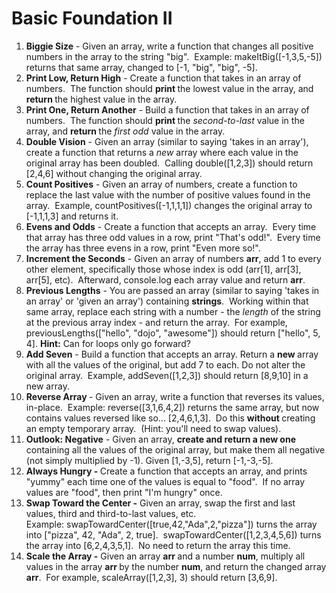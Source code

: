 <div class="module_description active_lesson_with_video ">
									
            
            
            
            
            
            
<h1>Basic Foundation II</h1><ol><li><strong>Biggie Size</strong> - Given an array, write a function that changes all positive numbers in the array to the string "big".&nbsp; Example: makeItBig([-1,3,5,-5]) returns that same array, changed to [-1, "big", "big", -5].</li><li><strong>Print Low, Return High</strong> - Create a function that takes in an array of numbers.&nbsp; The function should <strong>print </strong>the lowest value in the array, and <strong>return </strong>the highest value in the array.</li><li><strong>Print One, Return Another</strong> - Build a function that takes in an array of numbers.&nbsp; The function should <strong>print </strong>the <em>second-to-last </em>value in the array, and <strong>return </strong>the&nbsp;<em>first odd</em> value in the array.</li><li><strong>Double Vision</strong> - Given an array (similar to saying 'takes in an array'), create a function that returns a <em>new </em>array where each value in the original array has been doubled.&nbsp; Calling double([1,2,3]) should return [2,4,6] without changing the original array.</li><li><strong>Count Positives</strong> - Given an array of numbers, create a function to replace the last value with the number of positive values found in the array.&nbsp;&nbsp;Example, countPositives([-1,1,1,1]) changes the original array to [-1,1,1,3] and returns it.</li><li><strong>Evens and Odds</strong> - Create a function that accepts an array.&nbsp; Every time that array has three odd values in a row, print "That's odd!".&nbsp; Every time the array has three evens in a row, print "Even more so!".</li><li><strong>Increment the Seconds</strong> - Given an array of numbers <strong>arr</strong>, add 1 to every other element, specifically those whose index is odd (arr[1], arr[3], arr[5], etc).&nbsp; Afterward, console.log each array value and return <strong>arr</strong>.</li><li><strong>Previous Lengths</strong> - You are passed an array (similar to saying 'takes in an array' or 'given an array') containing <strong>strings</strong>.&nbsp; Working within that same array, replace each string with a number - the <em>length </em>of the string at the previous array index - and return the array.&nbsp; For example, previousLengths(["hello", "dojo", "awesome"]) should return ["hello", 5, 4].&nbsp;<strong>Hint:</strong> Can for loops only go forward?</li><li><strong>Add Seven</strong>&nbsp;- Build a function that accepts an array. Return a <strong>new </strong>array with all the values of the original, but add 7 to each. Do not alter the original array.&nbsp; Example, addSeven([1,2,3]) should return [8,9,10] in a new array.</li><li><strong>Reverse Array </strong>- Given an array, write a function that reverses its values, in-place.&nbsp; Example: reverse([3,1,6,4,2]) returns the same array, but now contains values reversed like so...&nbsp;[2,4,6,1,3].&nbsp; Do this <strong>without </strong>creating an empty temporary array.&nbsp; (Hint: you'll need to swap values).</li><li><strong>Outlook: Negative</strong> - Given an array, <strong>create and return a new one</strong> containing all the values of the original array, but make them all negative (not simply multiplied by -1). Given [1,-3,5], return [-1,-3,-5].</li><li><strong>Always Hungry -&nbsp;</strong>Create a function that accepts an array, and prints "yummy" each time one of the values is equal to "food".&nbsp; If no array values are "food", then print "I'm hungry" once.</li><li><strong>Swap Toward the Center -</strong>&nbsp;Given an array, swap the first and last values, third and third-to-last values, etc.&nbsp; Example:&nbsp;swapTowardCenter([true,42,"Ada",2,"pizza"]) turns the array into ["pizza", 42, "Ada", 2, true].&nbsp; swapTowardCenter([1,2,3,4,5,6]) turns the array into [6,2,4,3,5,1].&nbsp; No need to return the array this time.</li><li><strong>Scale the Array -</strong>&nbsp;Given an array <strong>arr </strong>and a number <strong>num</strong>, multiply all values in the array <strong>arr </strong>by the number <strong>num</strong>, and return the changed array <strong>arr</strong>.&nbsp; For example, scaleArray([1,2,3], 3) should return [3,6,9].</li></ol><p></p>
        
        
        
        
        
        
        
</div>
